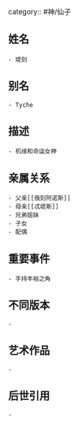 category:: #神/仙子
## 姓名
	- 堤刻
## 别名
	- Tyche
## 描述
	- 机缘和命运女神
## 亲属关系
	- 父亲[[俄刻阿诺斯]]
	- 母亲[[忒堤斯]]
	- 兄弟姐妹
	- 子女
	- 配偶
## 重要事件
	- 手持丰裕之角
## 不同版本
	-
## 艺术作品
	-
## 后世引用
	-
